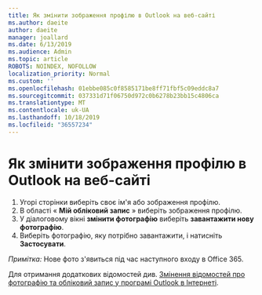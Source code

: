 ```yaml
---
title: Як змінити зображення профілю в Outlook на веб-сайті
ms.author: daeite
author: daeite
manager: joallard
ms.date: 6/13/2019
ms.audience: Admin
ms.topic: article
ROBOTS: NOINDEX, NOFOLLOW
localization_priority: Normal
ms.custom: ''
ms.openlocfilehash: 01ebbe085c0f8585171be8ff71fbf5c09eddc8a7
ms.sourcegitcommit: 037331d71f06750d972c0b6278b23bb15c4806ca
ms.translationtype: MT
ms.contentlocale: uk-UA
ms.lasthandoff: 10/18/2019
ms.locfileid: "36557234"
---
```

# <a name="change-your-profile-picture-in-outlook-on-the-web"></a>Як змінити зображення профілю в Outlook на веб-сайті

1. Угорі сторінки виберіть своє ім'я або зображення профілю.
1. В області « **Мій обліковий запис** » виберіть зображення профілю.
1. У діалоговому вікні **змінити фотографію** виберіть **завантажити нову фотографію**.
1. Виберіть фотографію, яку потрібно завантажити, і натисніть **Застосувати**.

*Примітка:* Нове фото з'явиться під час наступного входу в Office 365.

Для отримання додаткових відомостей див. [Змінення відомостей про фотографію та обліковий запис у програмі Outlook в Інтернеті](https://support.office.com/article/b2dbb289-851d-4bed-93c3-3e136f5659ec).